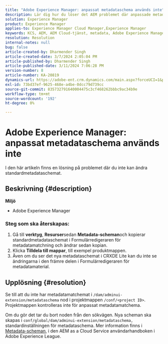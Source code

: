 ```yaml
---
title: "Adobe Experience Manager: anpassat metadataschema används inte"
description: Lär dig hur du löser det AEM problemet där anpassade metadataram inte används.
solution: Experience Manager
product: Experience Manager
applies-to: Experience Manager Cloud Manager,Experience Manager
keywords: KCS, AEM, AEM Cloud-tjänst, metadata, Adobe Experience Manager
resolution: Resolution
internal-notes: null
bug: false
article-created-by: Dharmender Singh
article-created-date: 3/7/2024 2:05:04 PM
article-published-by: Dharmender Singh
article-published-date: 3/11/2024 7:06:28 PM
version-number: 8
article-number: KA-20819
dynamics-url: https://adobe-ent.crm.dynamics.com/main.aspx?forceUCI=1&pagetype=entityrecord&etn=knowledgearticle&id=bb7df1aa-8bdc-ee11-904d-6045bd006d92
exl-id: 73bd37ef-9625-468e-a4be-0dcc79d739cc
source-git-commit: 835732791640004475c3cf468262bbbc9ac34b9e
workflow-type: tm+mt
source-wordcount: '192'
ht-degree: 0%

---
```


# Adobe Experience Manager: anpassat metadataschema används inte


I den här artikeln finns en lösning på problemet där du inte kan ändra standardmetadataschemat.

## Beskrivning {#description}


<b>Miljö</b>

- Adobe Experience Manager


### <b>Steg som ska återskapas:</b>

1. Gå till <b>verktyg</b>, <b>Resurser</b>sedan <b>Metadata-scheman</b>och kopierar standardmetadataschemat i Formulärredigeraren för metadatamatchning och ändrar sedan kopian.
2. Klicka <b>Tilldela till mappar</b>, till exempel produktmappen.
3. Även om du ser det nya metadataschemat i CRXDE Lite kan du inte se ändringarna i den främre delen i Formulärredigeraren för metadatamaterial.



## Upplösning {#resolution}


Se till att du inte har metadatamatchemat i `/dam/adminui-extension/metadataschema` nod i projektmappen `/conf/<project ID>`. Projektmappen kontrolleras inte för anpassat metadatamatchema.

Om du gör det tar du bort noden från den sökvägen. Nya scheman ska skapas i `conf/global/dam/adminui-extension/metadataschema,` standardinställningen för metadataschema. Mer information finns i [Metadata-scheman](https://experienceleague.adobe.com/docs/experience-manager-cloud-service/content/assets/manage/metadata-schemas.html), i den AEM as a Cloud Service användarhandboken i Adobe Experience League.

